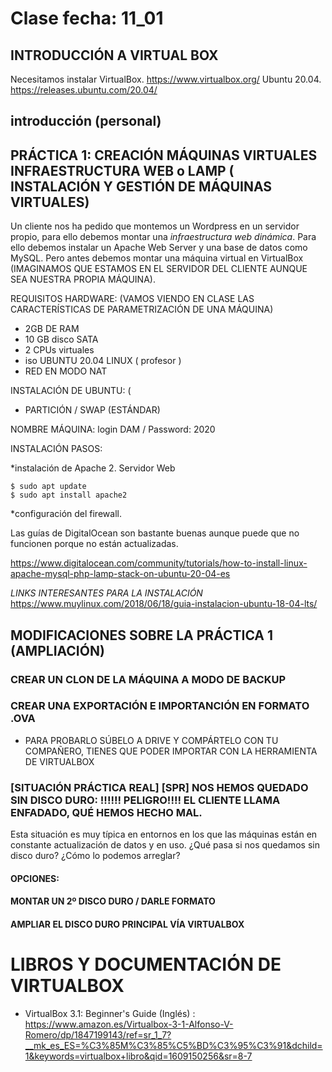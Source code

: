 # Clase fecha: 11_01

## INTRODUCCIÓN A VIRTUAL BOX

Necesitamos instalar VirtualBox. https://www.virtualbox.org/
Ubuntu 20.04. https://releases.ubuntu.com/20.04/

## introducción (personal)

## PRÁCTICA 1: CREACIÓN MÁQUINAS VIRTUALES INFRAESTRUCTURA WEB o LAMP ( INSTALACIÓN Y GESTIÓN DE MÁQUINAS VIRTUALES)

Un cliente nos ha pedido que montemos un Wordpress en un servidor propio, para ello debemos montar una *infraestructura web dinámica*. Para ello debemos instalar un Apache Web Server y una base de datos como MySQL. Pero antes debemos montar una máquina virtual en VirtualBox (IMAGINAMOS QUE ESTAMOS EN EL SERVIDOR DEL CLIENTE AUNQUE SEA NUESTRA PROPIA MÁQUINA). 

REQUISITOS HARDWARE: (VAMOS VIENDO EN CLASE LAS CARACTERÍSTICAS DE PARAMETRIZACIÓN DE UNA MÁQUINA)

  * 2GB DE RAM
  * 10 GB disco SATA
  * 2 CPUs virtuales
  * iso UBUNTU 20.04 LINUX ( profesor )
  * RED EN MODO NAT
 
INSTALACIÓN DE UBUNTU: (
  * PARTICIÓN / SWAP (ESTÁNDAR)
  
NOMBRE MÁQUINA: login DAM / Password: 2020  
  
INSTALACIÓN PASOS:

  *instalación de Apache 2. Servidor Web
   
   ```
   $ sudo apt update
   $ sudo apt install apache2
   
   ```
  
  *configuración del firewall.
  
  
  
 Las guías de DigitalOcean son bastante buenas aunque puede que no funcionen porque no están actualizadas.
 
 https://www.digitalocean.com/community/tutorials/how-to-install-linux-apache-mysql-php-lamp-stack-on-ubuntu-20-04-es
 
*LINKS INTERESANTES PARA LA INSTALACIÓN* 
https://www.muylinux.com/2018/06/18/guia-instalacion-ubuntu-18-04-lts/


## MODIFICACIONES SOBRE LA PRÁCTICA 1 (AMPLIACIÓN)

### CREAR UN CLON DE LA MÁQUINA A MODO DE BACKUP

### CREAR UNA EXPORTACIÓN E IMPORTANCIÓN EN FORMATO .OVA
  * PARA PROBARLO SÚBELO A DRIVE Y COMPÁRTELO CON TU COMPAÑERO, TIENES QUE PODER IMPORTAR CON LA HERRAMIENTA DE VIRTUALBOX

### [SITUACIÓN PRÁCTICA REAL] [SPR] NOS HEMOS QUEDADO SIN DISCO DURO: !!!!!! PELIGRO!!!! EL CLIENTE LLAMA ENFADADO, QUÉ HEMOS HECHO MAL.

Esta situación es muy típica en entornos en los que las máquinas están en constante actualización de datos y en uso. ¿Qué pasa si nos quedamos sin disco duro? ¿Cómo lo podemos arreglar?

  #### OPCIONES: 
  #### MONTAR UN 2º DISCO DURO / DARLE FORMATO
  
  #### AMPLIAR EL DISCO DURO PRINCIPAL VÍA VIRTUALBOX
  
  
  # LIBROS Y DOCUMENTACIÓN DE VIRTUALBOX
  
  * VirtualBox 3.1: Beginner's Guide (Inglés) : https://www.amazon.es/Virtualbox-3-1-Alfonso-V-Romero/dp/1847199143/ref=sr_1_7?__mk_es_ES=%C3%85M%C3%85%C5%BD%C3%95%C3%91&dchild=1&keywords=virtualbox+libro&qid=1609150256&sr=8-7
  
  
